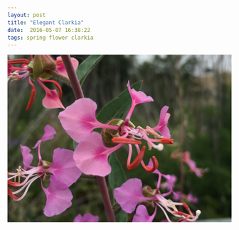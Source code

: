 ```yaml
---
layout: post
title: "Elegant Clarkia"
date:  2016-05-07 16:38:22
tags: spring flower clarkia 
---
```


![Elegant Clarkia](/images/elegant-clarkia.png)

<!--more-->

